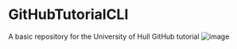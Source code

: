 # GitHubTutorialCLI
A basic repository for the University of Hull GitHub tutorial
![image](https://github.com/user-attachments/assets/be0d17f7-a2e0-4ce7-a918-3d4f953d0263)
